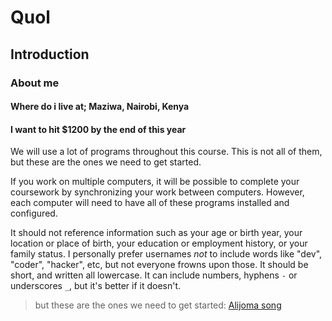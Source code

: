# Quol

## Introduction

### About me

#### Where do i live at; Maziwa, Nairobi, Kenya

#### I want to hit $1200 by the end of this year

We will use a lot of programs throughout this course. This is not all of them, but these are the ones we need to get started.

If you work on multiple computers, it will be possible to complete your coursework by synchronizing your work between computers. However, each computer will need to have all of these programs installed and configured.

It should not reference information such as your age or birth year, your location or place of birth, your education or employment history, or your family status. I personally prefer usernames _not_ to include words like "dev", "coder", "hacker", etc, but not everyone frowns upon those. It should be short, and written all lowercase. It can include numbers, hyphens `-` or underscores `_`, but it's better if it doesn't.

> but these are the ones we need to get started: [Alijoma song](https://www.youtube.com/watch?v=EVhEbVs8u2Q)

